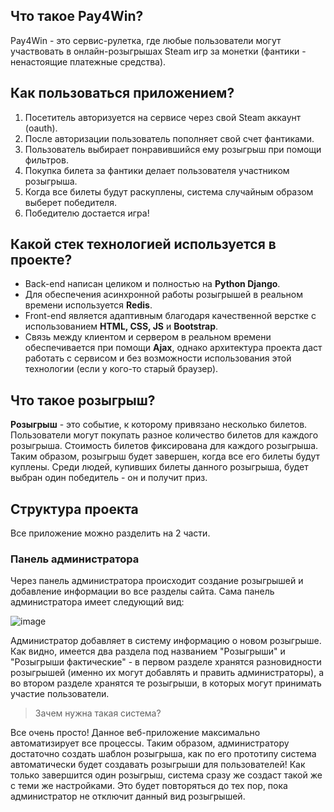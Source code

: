 ## Что такое Pay4Win?
Pay4Win - это сервис-рулетка, где любые пользователи могут участвовать в онлайн-розыгрышах Steam игр за монетки (фантики - ненастоящие платежные средства).

## Как пользоваться приложением?
1. Посетитель авторизуется на сервисе через свой Steam аккаунт (oauth).
2. После авторизации пользователь пополняет свой счет фантиками.
3. Пользователь выбирает понравившийся ему розыгрыш при помощи фильтров.
4. Покупка билета за фантики делает пользователя участником розыгрыша.
5. Когда все билеты будут раскуплены, система случайным образом выберет победителя.
6. Победителю достается игра!

## Какой стек технологией используется в проекте?
- Back-end написан целиком и полностью на **Python Django**.
- Для обеспечения асинхронной работы розыгрышей в реальном времени используется **Redis**.
- Front-end является адаптивным благодаря качественной верстке с использованием **HTML, CSS, JS** и **Bootstrap**.
- Связь между клиентом и сервером в реальном времени обеспечивается при помощи **Ajax**, однако архитектура проекта
даст работать с сервисом и без возможности использования этой технологии (если у кого-то старый браузер).

## Что такое розыгрыш?
**Розыгрыш** - это событие, к которому привязано несколько билетов. Пользователи могут покупать разное количество билетов для каждого розыгрыша. Стоимость билетов фиксирована для каждого розыгрыша. Таким образом, розыгрыш будет завершен, когда все его билеты будут куплены. Среди людей, купивших билеты данного розыгрыша, будет выбран один победитель - он и получит приз.

## Структура проекта
Все приложение можно разделить на 2 части.
### Панель администратора
Через панель администратора происходит создание розыгрышей и добавление информации во все разделы сайта. Сама панель администратора имеет следующий
вид:

![image](https://user-images.githubusercontent.com/67606335/178316707-813e5062-0c1c-455c-90ed-3f221c2ba9fd.png)

Администратор добавляет в систему информацию о новом розыгрыше. Как видно, имеется два раздела под названием "Розыгрыши" и "Розыгрыши фактические" - в первом разделе хранятся разновидности розыгрышей (именно их могут добавлять и править администраторы), а во втором разделе хранятся те розыгрыши, в которых могут принимать участие пользователи.
> Зачем нужна такая система?
> 
Все очень просто!
Данное веб-приложение максимально автоматизирует все процессы. Таким образом, администратору достаточно создать шаблон розыгрыша, как по его прототипу система автоматически будет создавать розыгрыши для пользователей! Как только завершится один розыгрыш, система сразу же создаст такой же с теми же настройками. Это будет повторяться до тех пор, пока администратор не отключит данный вид розыгрышей.

